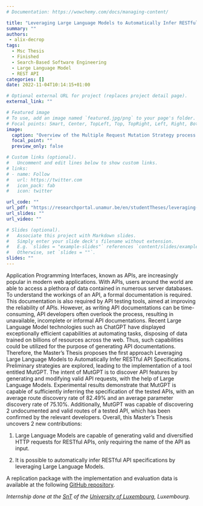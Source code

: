 ```yaml
---
# Documentation: https://wowchemy.com/docs/managing-content/

title: "Leveraging Large Language Models to Automatically Infer RESTful API Specifications"
summary: ""
authors: 
 - alix-decrop
tags: 
  - Msc Thesis
  - Finished
  - Search-Based Software Engineering
  - Large Language Model
  - REST API
categories: []
date: 2022-11-04T10:14:15+01:00

# Optional external URL for project (replaces project detail page).
external_link: ""

# Featured image
# To use, add an image named `featured.jpg/png` to your page's folder.
# Focal points: Smart, Center, TopLeft, Top, TopRight, Left, Right, BottomLeft, Bottom, BottomRight.
image:
  caption: "Overview of the Multiple Request Mutation Strategy process."
  focal_point: ""
  preview_only: false

# Custom links (optional).
#   Uncomment and edit lines below to show custom links.
# links:
# - name: Follow
#   url: https://twitter.com
#   icon_pack: fab
#   icon: twitter

url_code: ""
url_pdf: "https://researchportal.unamur.be/en/studentTheses/leveraging-large-language-models-to-automatically-infer-restful-a"
url_slides: ""
url_video: ""

# Slides (optional).
#   Associate this project with Markdown slides.
#   Simply enter your slide deck's filename without extension.
#   E.g. `slides = "example-slides"` references `content/slides/example-slides.md`.
#   Otherwise, set `slides = ""`.
slides: ""
---
```


Application Programming Interfaces, known as APIs, are increasingly popular in modern web applications. With APIs, users around the world are able to access a plethora of data contained in numerous server databases. To understand the workings of an API, a formal documentation is required. This documentation is also required by API testing tools, aimed at improving the reliability of APIs. However, as writing API documentations can be time-consuming, API developers often overlook the process, resulting in unavailable, incomplete or informal API documentations.
Recent Large Language Model technologies such as ChatGPT have displayed exceptionally efficient capabilities at automating tasks, disposing of data trained on billions of resources across the web. Thus, such capabilities could be utilized for the purpose of generating API documentations.
Therefore, the Master’s Thesis proposes the first approach Leveraging Large Language Models to Automatically Infer RESTful API Specifications. Preliminary strategies are explored, leading to the implementation of a tool entitled MutGPT. The intent of MutGPT is to discover API features by generating and modifying valid API requests, with the help of Large Language Models.
Experimental results demonstrate that MutGPT is capable of sufficiently inferring the specification of the tested APIs, with an average route discovery rate of 82.49% and an average parameter discovery rate of 75.10%. Additionally, MutGPT was capable of discovering 2 undocumented and valid routes of a tested API, which has been confirmed by the relevant developers.
Overall, this Master’s Thesis uncovers 2 new contributions:

1. Large Language Models are capable of generating valid and diversified HTTP requests for RESTful APIs, only requiring the name of the API as input.

2. It is possible to automatically infer RESTful API specifications by leveraging Large Language Models.

A replication package with the implementation and evaluation data is available at the following [GitHub repository](https://github.com/alixdecr/MutGPT).

*Internship done at the [SnT](https://www.uni.lu/snt-en/) of the [University of Luxembourg](https://www.uni.lu/en/), Luxembourg.*